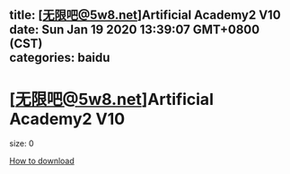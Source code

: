 
title: [无限吧@5w8.net]Artificial Academy2 V10
date: Sun Jan 19 2020 13:39:07 GMT+0800 (CST)    
categories: baidu
---

# [无限吧@5w8.net]Artificial Academy2 V10
size: 0
 
 

[How to download](https://bpcam.bemobtrk.com/go/2ceec3aa-1ca2-46d6-b9ff-aaa5c184517c?jno=5456)